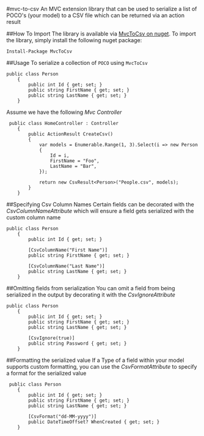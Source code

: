 #mvc-to-csv
An MVC extension library that can be used to serialize a list of POCO's (your model) to a CSV file which can be returned via an action result

##How To Import
The library is available via [MvcToCsv on nuget](https://www.nuget.org/packages/MvcToCsv/). To import the library, simply install the following nuget package:

```
Install-Package MvcToCsv
```

##Usage
To serialize a collection of `POCO` using `MvcToCsv`

```
public class Person
    {
        public int Id { get; set; }
        public string FirstName { get; set; }
        public string LastName { get; set; }
    }
```

Assume we have the following _Mvc Controller_

```
 public class HomeController : Controller
    {
        public ActionResult CreateCsv()
        {
            var models = Enumerable.Range(1, 3).Select(i => new Person
            {
                Id = i,
                FirstName = "Foo",
                LastName = "Bar",
            });

            return new CsvResult<Person>("People.csv", models);
        }
    }
```

##Specifying Csv Column Names
Certain fields can be decorated with the _CsvColumnNameAttribute_ which will ensure a field gets serialized with the custom column name

```
public class Person
    {
        public int Id { get; set; }
        
        [CsvColumnName("First Name")]
        public string FirstName { get; set; }

        [CsvColumnName("Last Name")]
        public string LastName { get; set; }
    }
```

##Omitting fields from serialization
You can omit a field from being serialized in the output by decorating it with the _CsvIgnoreAttribute_

```
public class Person
    {
        public int Id { get; set; }
        public string FirstName { get; set; }
        public string LastName { get; set; }
        
        [CsvIgnore(true)]
        public string Password { get; set; }
    }
```

##Formatting the serialized value
If a Type of a field within your model supports custom formatting, you can use the _CsvFormatAttribute_ to specify a format for the serialized value

```
 public class Person
    {
        public int Id { get; set; }
        public string FirstName { get; set; }
        public string LastName { get; set; }
        
        [CsvFormat("dd-MM-yyyy")]
        public DateTimeOffset? WhenCreated { get; set; }
    }
```